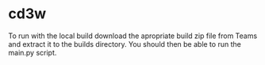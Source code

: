# cd3w

To run with the local build download the apropriate build zip file from Teams and extract it to the builds directory. You should then be able to run the main.py script.
